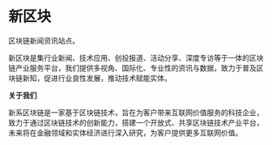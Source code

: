 # 

# 新区块

区块链新闻资讯站点。

新区块是集行业新闻、技术应用、创投报道、活动分享、深度专访等于一体的区块链产业服务平台，我们提供多视角、国际化、专业性的资讯与数据，致力于普及区块链新知，促进行业良性发展，推动技术赋能实体。

**关于我们**

新系区块链是一家基于区块链技术，旨在为客户带来互联网价值服务的科技企业，致力于通过区块链技术的创新能力，搭建一个开放式、共享区块链技术产业平台，未来将在金融领域和实体经济进行深入研究，为客户提供更多互联网价值。

